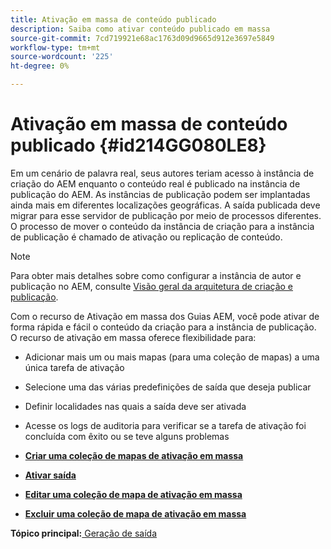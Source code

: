```yaml
---
title: Ativação em massa de conteúdo publicado
description: Saiba como ativar conteúdo publicado em massa
source-git-commit: 7cd719921e68ac1763d09d9665d912e3697e5849
workflow-type: tm+mt
source-wordcount: '225'
ht-degree: 0%

---
```



# Ativação em massa de conteúdo publicado {#id214GG080LE8}

Em um cenário de palavra real, seus autores teriam acesso à instância de criação do AEM enquanto o conteúdo real é publicado na instância de publicação do AEM. As instâncias de publicação podem ser implantadas ainda mais em diferentes localizações geográficas. A saída publicada deve migrar para esse servidor de publicação por meio de processos diferentes. O processo de mover o conteúdo da instância de criação para a instância de publicação é chamado de ativação ou replicação de conteúdo.

>[!NOTE]
>
> Para obter mais detalhes sobre como configurar a instância de autor e publicação no AEM, consulte [Visão geral da arquitetura de criação e publicação](https://experienceleague.adobe.com/docs/experience-manager-screens/user-guide/administering/author-publish/author-publish-architecture-overview.html?lang=en#prerequisites).

Com o recurso de Ativação em massa dos Guias AEM, você pode ativar de forma rápida e fácil o conteúdo da criação para a instância de publicação. O recurso de ativação em massa oferece flexibilidade para:

- Adicionar mais um ou mais mapas \(para uma coleção de mapas\) a uma única tarefa de ativação

- Selecione uma das várias predefinições de saída que deseja publicar

- Definir localidades nas quais a saída deve ser ativada

- Acesse os logs de auditoria para verificar se a tarefa de ativação foi concluída com êxito ou se teve alguns problemas


- **[Criar uma coleção de mapas de ativação em massa](conf-bulk-activation-create-map-collection.md)**

- **[Ativar saída](conf-bulk-activation-publish-map-collection.md)**

- **[Editar uma coleção de mapa de ativação em massa](conf-bulk-activation-edit-map-collection.md)**

- **[Excluir uma coleção de mapa de ativação em massa](conf-bulk-activation-delete-map-collection.md)**


**Tópico principal:**[ Geração de saída](generate-output.md)

